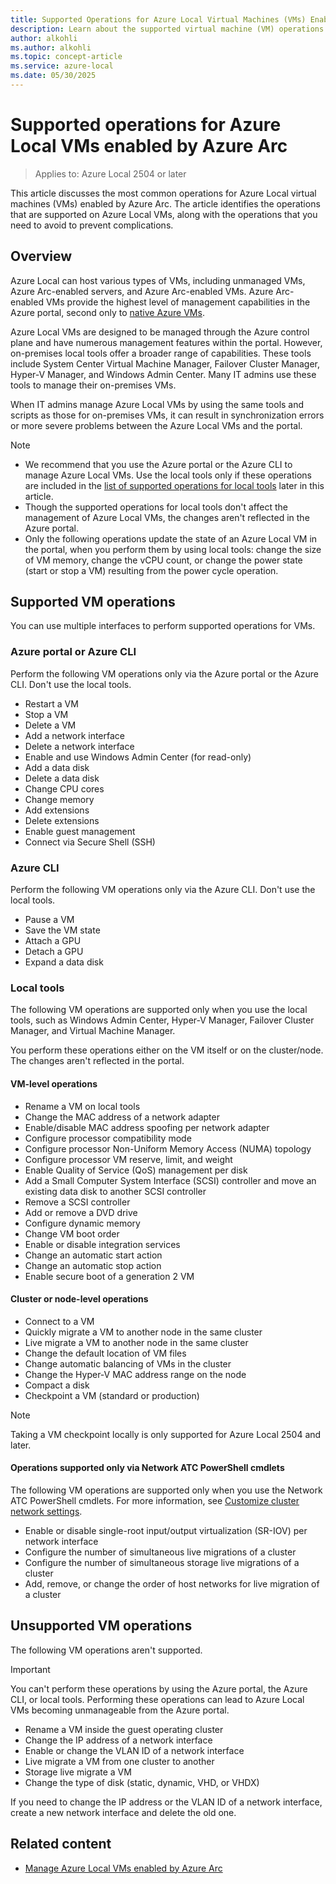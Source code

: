 ```yaml
---
title: Supported Operations for Azure Local Virtual Machines (VMs) Enabled by Azure Arc
description: Learn about the supported virtual machine (VM) operations for Azure Local VMs enabled by Azure Arc.
author: alkohli
ms.author: alkohli
ms.topic: concept-article
ms.service: azure-local
ms.date: 05/30/2025
---
```


# Supported operations for Azure Local VMs enabled by Azure Arc

> Applies to: Azure Local 2504 or later

This article discusses the most common operations for Azure Local virtual machines (VMs) enabled by Azure Arc. The article identifies the operations that are supported on Azure Local VMs, along with the operations that you need to avoid to prevent complications.

## Overview

Azure Local can host various types of VMs, including unmanaged VMs, Azure Arc-enabled servers, and Azure Arc-enabled VMs. Azure Arc-enabled VMs provide the highest level of management capabilities in the Azure portal, second only to [native Azure VMs](/azure/azure-local/concepts/compare-vm-management-capabilities).

Azure Local VMs are designed to be managed through the Azure control plane and have numerous management features within the portal. However, on-premises local tools offer a broader range of capabilities. These tools include System Center Virtual Machine Manager, Failover Cluster Manager, Hyper-V Manager, and Windows Admin Center. Many IT admins use these tools to manage their on-premises VMs.

When IT admins manage Azure Local VMs by using the same tools and scripts as those for on-premises VMs, it can result in synchronization errors or more severe problems between the Azure Local VMs and the portal.

> [!NOTE]
>
> - We recommend that you use the Azure portal or the Azure CLI to manage Azure Local VMs. Use the local tools only if these operations are included in the [list of supported operations for local tools](#local-tools) later in this article.
> - Though the supported operations for local tools don't affect the management of Azure Local VMs, the changes aren't reflected in the Azure portal.
> - Only the following operations update the state of an Azure Local VM in the portal, when you perform them by using local tools: change the size of VM memory, change the vCPU count, or change the power state (start or stop a VM) resulting from the power cycle operation.

## Supported VM operations

You can use multiple interfaces to perform supported operations for VMs.

### Azure portal or Azure CLI

Perform the following VM operations only via the Azure portal or the Azure CLI. Don't use the local tools.

- Restart a VM
- Stop a VM
- Delete a VM
- Add a network interface
- Delete a network interface
- Enable and use Windows Admin Center (for read-only)
- Add a data disk
- Delete a data disk
- Change CPU cores
- Change memory
- Add extensions
- Delete extensions
- Enable guest management
- Connect via Secure Shell (SSH)

### Azure CLI

Perform the following VM operations only via the Azure CLI. Don't use the local tools.

- Pause a VM
- Save the VM state
- Attach a GPU
- Detach a GPU
- Expand a data disk

### Local tools

The following VM operations are supported only when you use the local tools, such as Windows Admin Center, Hyper-V Manager, Failover Cluster Manager, and Virtual Machine Manager.

You perform these operations either on the VM itself or on the cluster/node. The changes aren't reflected in the portal.

#### VM-level operations

- Rename a VM on local tools
- Change the MAC address of a network adapter
- Enable/disable MAC address spoofing per network adapter
- Configure processor compatibility mode
- Configure processor Non-Uniform Memory Access (NUMA) topology
- Configure processor VM reserve, limit, and weight
- Enable Quality of Service (QoS) management per disk
- Add a Small Computer System Interface (SCSI) controller and move an existing data disk to another SCSI controller
- Remove a SCSI controller
- Add or remove a DVD drive
- Configure dynamic memory
- Change VM boot order
- Enable or disable integration services
- Change an automatic start action
- Change an automatic stop action
- Enable secure boot of a generation 2 VM

#### Cluster or node-level operations

- Connect to a VM
- Quickly migrate a VM to another node in the same cluster
- Live migrate a VM to another node in the same cluster
- Change the default location of VM files
- Change automatic balancing of VMs in the cluster
- Change the Hyper-V MAC address range on the node
- Compact a disk
- Checkpoint a VM (standard or production)

> [!NOTE]
> Taking a VM checkpoint locally is only supported for Azure Local 2504 and later.

#### Operations supported only via Network ATC PowerShell cmdlets

The following VM operations are supported only when you use the Network ATC PowerShell cmdlets. For more information, see [Customize cluster network settings](./manage-network-atc.md#customize-cluster-network-settings).

- Enable or disable single-root input/output virtualization (SR-IOV) per network interface
- Configure the number of simultaneous live migrations of a cluster
- Configure the number of simultaneous storage live migrations of a cluster
- Add, remove, or change the order of host networks for live migration of a cluster

## Unsupported VM operations

The following VM operations aren't supported.

> [!IMPORTANT]
> You can't perform these operations by using the Azure portal, the Azure CLI, or local tools. Performing these operations can lead to Azure Local VMs becoming unmanageable from the Azure portal.

- Rename a VM inside the guest operating cluster
- Change the IP address of a network interface
- Enable or change the VLAN ID of a network interface
- Live migrate a VM from one cluster to another
- Storage live migrate a VM
- Change the type of disk (static, dynamic, VHD, or VHDX)

If you need to change the IP address or the VLAN ID of a network interface, create a new network interface and delete the old one.

## Related content

- [Manage Azure Local VMs enabled by Azure Arc](manage-arc-virtual-machines.md)
